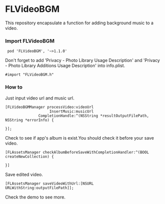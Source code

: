 # FLVideoBGM
This repository encapsulate a function for adding background music to a video.

### Import FLVideoBGM
```
 pod 'FLVideoBGM', '~>1.1.0'
```

Don't forget to add 'Privacy - Photo Library Usage Description' and 'Privacy - Photo Library Additions Usage Description' into info.plist.

```
#import "FLVideoBGM.h"
```

### How to
Just input video url and music url.
```
[FLVideoBGMManager processVideo:videoUrl 
                    InsertMusic:musicUrl 
               CompletionHandle:^(NSString *resultOutputFilePath, NSString *errorInfo) {

}];
```

Check to see if app's album is exist.You should check it before your save video.

```
[FLAssetsManager checkAlbumBeforeSaveWithCompletionHandler:^(BOOL createNewCollection) {

}]
```

Save edited video.
```
[FLAssetsManager saveVideoWithUrl:[NSURL URLWithString:outputFilePath]];
```

Check the demo to see more.
